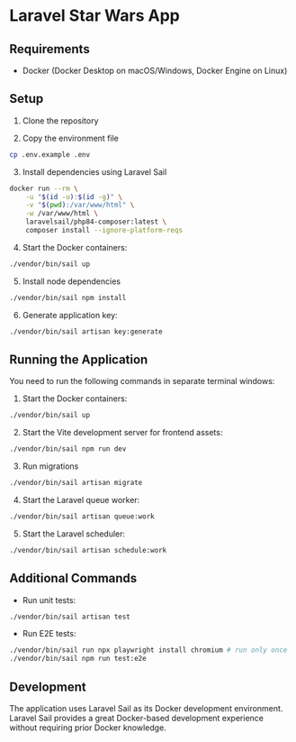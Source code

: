 # Laravel Star Wars App

## Requirements

- Docker (Docker Desktop on macOS/Windows, Docker Engine on Linux)

## Setup

1. Clone the repository

2. Copy the environment file
```bash
cp .env.example .env
```

3. Install dependencies using Laravel Sail
```bash
docker run --rm \
    -u "$(id -u):$(id -g)" \
    -v "$(pwd):/var/www/html" \
    -w /var/www/html \
    laravelsail/php84-composer:latest \
    composer install --ignore-platform-reqs
```

4. Start the Docker containers:
```bash
./vendor/bin/sail up
```

5. Install node dependencies
```bash
./vendor/bin/sail npm install
```

6. Generate application key:
```bash
./vendor/bin/sail artisan key:generate
```

## Running the Application

You need to run the following commands in separate terminal windows:

1. Start the Docker containers:
```bash
./vendor/bin/sail up
```

2. Start the Vite development server for frontend assets:
```bash
./vendor/bin/sail npm run dev
```

3. Run migrations
```bash
./vendor/bin/sail artisan migrate
```

4. Start the Laravel queue worker:
```bash
./vendor/bin/sail artisan queue:work
```

5. Start the Laravel scheduler:
```bash
./vendor/bin/sail artisan schedule:work
```

## Additional Commands

- Run unit tests:
```bash
./vendor/bin/sail artisan test
```

- Run E2E tests:
```bash
./vendor/bin/sail run npx playwright install chromium # run only once
./vendor/bin/sail npm run test:e2e
```

## Development

The application uses Laravel Sail as its Docker development environment. Laravel Sail provides a great Docker-based development experience without requiring prior Docker knowledge.
